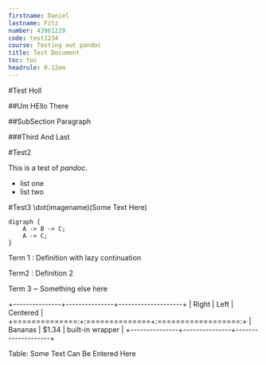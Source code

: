 ```yaml
---
firstname: Daniel
lastname: Fitz
number: 43961229
code: test1234
course: Testing out pandoc
title: Test Document
toc: toc
headrule: 0.12em
---
```


#Test
Holl

##Um
HEllo There

##SubSection
Paragraph

###Third
And Last

#Test2
<!-- \subsubheading{Hey} -->
This is a test of *pandoc*.

- list one
- list two

#Test3
\dot(imagename)(Some Text Here)
~~~
digraph {
    A -> B -> C;
    A -> C;
}
~~~

Term 1
: Definition with lazy
continuation

Term2
: Definition 2

Term 3
    ~ Something else here

+---------------+---------------+--------------------+
| Right         | Left          | Centered           |
+==============:+:==============+:==================:+
| Bananas       | $1.34         | built-in wrapper   |
+---------------+---------------+--------------------+

Table: Some Text Can Be Entered Here
